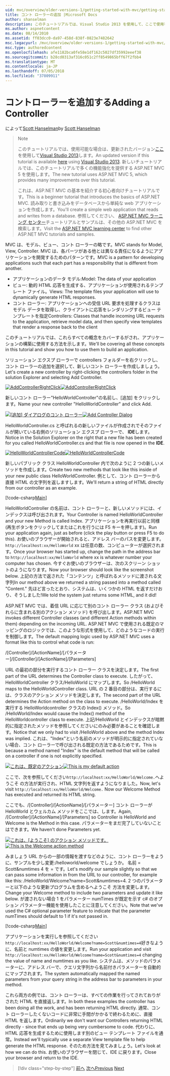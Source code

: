 ```yaml
---
uid: mvc/overview/older-versions-1/getting-started-with-mvc/getting-started-with-mvc-part2
title: コント ローラーの追加 |Microsoft Docs
author: shanselman
description: このチュートリアルでは、Visual Studio 2013 を使用して、ここで使用可能な場合は、更新されたバージョン。 新しいチュートリアルでは、t に多くの機能強化を提供する ASP.NET MVC 5 を使用しています.
ms.author: aspnetcontent
ms.date: 08/14/2010
ms.assetid: ff03dcc0-da97-458d-838f-0823e7482642
msc.legacyurl: /mvc/overview/older-versions-1/getting-started-with-mvc/getting-started-with-mvc-part2
msc.type: authoredcontent
ms.openlocfilehash: afe1182bca0fe58e1df162c5027df35992eeef38
ms.sourcegitcommit: b28cd0313af316c051c2ff8549865bff67f2fbb4
ms.translationtype: MT
ms.contentlocale: ja-JP
ms.lasthandoff: 07/05/2018
ms.locfileid: "37809911"
---
```

<a name="adding-a-controller"></a><span data-ttu-id="5ae8f-104">コントローラーを追加する</span><span class="sxs-lookup"><span data-stu-id="5ae8f-104">Adding a Controller</span></span>
====================
<span data-ttu-id="5ae8f-105">によって[Scott Hanselman](https://github.com/shanselman)</span><span class="sxs-lookup"><span data-stu-id="5ae8f-105">by [Scott Hanselman](https://github.com/shanselman)</span></span>

> > [!NOTE]
> > <span data-ttu-id="5ae8f-106">このチュートリアルでは、使用可能な場合は、更新されたバージョン[ここ](../../getting-started/introduction/getting-started.md)を使用して[Visual Studio 2013](https://www.microsoft.com/visualstudio/eng/2013-downloads)します。</span><span class="sxs-lookup"><span data-stu-id="5ae8f-106">An updated version if this tutorial is available [here](../../getting-started/introduction/getting-started.md) using [Visual Studio 2013](https://www.microsoft.com/visualstudio/eng/2013-downloads).</span></span> <span data-ttu-id="5ae8f-107">新しいチュートリアルでは、このチュートリアルで多くの機能強化を提供する ASP.NET MVC 5 を使用します。</span><span class="sxs-lookup"><span data-stu-id="5ae8f-107">The new tutorial uses ASP.NET MVC 5, which provides many improvements over this tutorial.</span></span>
> 
> 
> <span data-ttu-id="5ae8f-108">これは、ASP.NET MVC の基本を紹介する初心者向けチュートリアルです。</span><span class="sxs-lookup"><span data-stu-id="5ae8f-108">This is a beginner tutorial that introduces the basics of ASP.NET MVC.</span></span> <span data-ttu-id="5ae8f-109">読み取りと書き込みをデータベースから単純な web アプリケーションを作成します。</span><span class="sxs-lookup"><span data-stu-id="5ae8f-109">You'll create a simple web application that reads and writes from a database.</span></span> <span data-ttu-id="5ae8f-110">参照してください、 [ASP.NET MVC ラーニング センター](../../../index.md)チュートリアルとサンプルは、その他の ASP.NET MVC を検索します。</span><span class="sxs-lookup"><span data-stu-id="5ae8f-110">Visit the [ASP.NET MVC learning center](../../../index.md) to find other ASP.NET MVC tutorials and samples.</span></span>


<span data-ttu-id="5ae8f-111">MVC は、モデル、ビュー、コント ローラーの略です。</span><span class="sxs-lookup"><span data-stu-id="5ae8f-111">MVC stands for Model, View, Controller.</span></span> <span data-ttu-id="5ae8f-112">MVC は、各パーツがある他とは異なる責任になるようにアプリケーションを開発するためのパターンです。</span><span class="sxs-lookup"><span data-stu-id="5ae8f-112">MVC is a pattern for developing applications such that each part has a responsibility that is different from another.</span></span>

- <span data-ttu-id="5ae8f-113">アプリケーションのデータ モデル:</span><span class="sxs-lookup"><span data-stu-id="5ae8f-113">Model: The data of your application</span></span>
- <span data-ttu-id="5ae8f-114">ビュー: 動的 HTML 応答を生成する、アプリケーションが使用されるテンプレート ファイル。</span><span class="sxs-lookup"><span data-stu-id="5ae8f-114">Views: The template files your application will use to dynamically generate HTML responses.</span></span>
- <span data-ttu-id="5ae8f-115">コント ローラー: アプリケーションへの受信 URL 要求を処理するクラスはモデル データを取得し、クライアントに応答をレンダリングするビュー テンプレートを指定</span><span class="sxs-lookup"><span data-stu-id="5ae8f-115">Controllers: Classes that handle incoming URL requests to the application, retrieve model data, and then specify view templates that render a response back to the client</span></span>

<span data-ttu-id="5ae8f-116">このチュートリアルでは、これらすべての概念をカバーするがされ、アプリケーションの構築に使用する方法を示します。</span><span class="sxs-lookup"><span data-stu-id="5ae8f-116">We'll be covering all these concepts in this tutorial and show you how to use them to build an application.</span></span>

<span data-ttu-id="5ae8f-117">ソリューション エクスプ ローラーで controllers フォルダーを右クリックし、コント ローラーの追加を選択して、新しいコント ローラーを作成しましょう。</span><span class="sxs-lookup"><span data-stu-id="5ae8f-117">Let's create a new controller by right-clicking the controllers folder in the solution Explorer and selecting Add Controller.</span></span>

<span data-ttu-id="5ae8f-118">[![AddControllerRightClick](getting-started-with-mvc-part2/_static/image2.png)](getting-started-with-mvc-part2/_static/image1.png)</span><span class="sxs-lookup"><span data-stu-id="5ae8f-118">[![AddControllerRightClick](getting-started-with-mvc-part2/_static/image2.png)](getting-started-with-mvc-part2/_static/image1.png)</span></span>

<span data-ttu-id="5ae8f-119">新しいコント ローラー"HelloWorldController"の名前し、[追加] をクリックします。</span><span class="sxs-lookup"><span data-stu-id="5ae8f-119">Name your new controller "HelloWorldController" and click Add.</span></span>

<span data-ttu-id="5ae8f-120">[![[追加] ダイアログのコント ローラー](getting-started-with-mvc-part2/_static/image4.png)](getting-started-with-mvc-part2/_static/image3.png)</span><span class="sxs-lookup"><span data-stu-id="5ae8f-120">[![Add Controller Dialog](getting-started-with-mvc-part2/_static/image4.png)](getting-started-with-mvc-part2/_static/image3.png)</span></span>

<span data-ttu-id="5ae8f-121">HelloWorldController.cs と呼ばれるの新しいファイルが作成されでそのファイルが開いている右側のソリューション エクスプ ローラーで、 **IDE**します。</span><span class="sxs-lookup"><span data-stu-id="5ae8f-121">Notice in the Solution Explorer on the right that a new file has been created for you called HelloWorldController.cs and that file is now opened in the **IDE**.</span></span>

<span data-ttu-id="5ae8f-122">[![HelloWorldControllerCode](getting-started-with-mvc-part2/_static/image6.png)](getting-started-with-mvc-part2/_static/image5.png)</span><span class="sxs-lookup"><span data-stu-id="5ae8f-122">[![HelloWorldControllerCode](getting-started-with-mvc-part2/_static/image6.png)](getting-started-with-mvc-part2/_static/image5.png)</span></span>

<span data-ttu-id="5ae8f-123">新しいパブリック クラス HelloWorldController 内で次のように 2 つの新しいメソッドを作成します。</span><span class="sxs-lookup"><span data-stu-id="5ae8f-123">Create two new methods that look like this inside of your new public class HelloWorldController.</span></span> <span data-ttu-id="5ae8f-124">例として、コント ローラーから直接 HTML の文字列を返しますします。</span><span class="sxs-lookup"><span data-stu-id="5ae8f-124">We'll return a string of HTML directly from our controller as an example.</span></span>

[!code-csharp[Main](getting-started-with-mvc-part2/samples/sample1.cs)]

<span data-ttu-id="5ae8f-125">HelloWorldController の名前は、コント ローラーと、新しいメソッドには、インデックスは呼び出されます。</span><span class="sxs-lookup"><span data-stu-id="5ae8f-125">Your Controller is named HelloWorldController and your new Method is called Index.</span></span> <span data-ttu-id="5ae8f-126">アプリケーションを再実行以前と同様 (再生ボタンをクリックしてまたはこれを行うには F5 キーを押します)。</span><span class="sxs-lookup"><span data-stu-id="5ae8f-126">Run your application again, just as before (click the play button or press F5 to do this).</span></span> <span data-ttu-id="5ae8f-127">お使いのブラウザーが開始されると、アドレス バーのパスを変更します。 `http://localhost:xx/HelloWorld` xx は任意の数、コンピューターが選択されます。</span><span class="sxs-lookup"><span data-stu-id="5ae8f-127">Once your browser has started up, change the path in the address bar to `http://localhost:xx/HelloWorld` where xx is whatever number your computer has chosen.</span></span> <span data-ttu-id="5ae8f-128">今すぐお使いのブラウザーは、次のスクリーン ショットのようになります。</span><span class="sxs-lookup"><span data-stu-id="5ae8f-128">Now your browser should look like the screenshot below.</span></span> <span data-ttu-id="5ae8f-129">上記の方法で返された「コンテンツ」と呼ばれるメソッドに渡される文字列</span><span class="sxs-lookup"><span data-stu-id="5ae8f-129">In our method above we returned a string passed into a method called "Content."</span></span> <span data-ttu-id="5ae8f-130">先ほど言ったとおり、システムは、いくつかの HTML を返すだけおり、そうしました!</span><span class="sxs-lookup"><span data-stu-id="5ae8f-130">We told the system just returns some HTML, and it did!</span></span>

<span data-ttu-id="5ae8f-131">ASP.NET MVC では、着信 URL に応じて別のコント ローラー クラス (およびそれらに含まれる別のアクション メソッド) を呼び出します。</span><span class="sxs-lookup"><span data-stu-id="5ae8f-131">ASP.NET MVC invokes different Controller classes (and different Action methods within them) depending on the incoming URL.</span></span> <span data-ttu-id="5ae8f-132">ASP.NET MVC で使用される既定のマッピングのロジックでは、このような形式を使用して、どのようなコードの実行を制御します。</span><span class="sxs-lookup"><span data-stu-id="5ae8f-132">The default mapping logic used by ASP.NET MVC uses a format like this to control what code is run:</span></span>

<span data-ttu-id="5ae8f-133">/[Controller]/[ActionName]/[パラメーター]</span><span class="sxs-lookup"><span data-stu-id="5ae8f-133">/[Controller]/[ActionName]/[Parameters]</span></span>

<span data-ttu-id="5ae8f-134">URL の最初の部分を実行するコント ローラー クラスを決定します。</span><span class="sxs-lookup"><span data-stu-id="5ae8f-134">The first part of the URL determines the Controller class to execute.</span></span> <span data-ttu-id="5ae8f-135">したがって、HelloWorldController クラス/HelloWorld にマップします。</span><span class="sxs-lookup"><span data-stu-id="5ae8f-135">So /HelloWorld maps to the HelloWorldController class.</span></span> <span data-ttu-id="5ae8f-136">URL の 2 番目の部分は、実行するには、クラスのアクション メソッドを決定します。</span><span class="sxs-lookup"><span data-stu-id="5ae8f-136">The second part of the URL determines the Action method on the class to execute.</span></span> <span data-ttu-id="5ae8f-137">/HelloWorld/Index を実行する HelloWorldcontroller クラスの Index() メソッド。</span><span class="sxs-lookup"><span data-stu-id="5ae8f-137">So /HelloWorld/Index would cause the Index() method of the HelloWorldcontroller class to execute.</span></span> <span data-ttu-id="5ae8f-138">上記/HelloWorld とインデックスが暗黙的に指定されたメソッドを参照してくださいにのみ必要があることを確認します。</span><span class="sxs-lookup"><span data-stu-id="5ae8f-138">Notice that we only had to visit /HelloWorld above and the method Index was implied.</span></span> <span data-ttu-id="5ae8f-139">これは、"Index"という名前のメソッドが明示的に指定されていない場合、コント ローラーで呼び出される既定の方法であるためです。</span><span class="sxs-lookup"><span data-stu-id="5ae8f-139">This is because a method named "Index" is the default method that will be called on a controller if one is not explicitly specified.</span></span>

<span data-ttu-id="5ae8f-140">[![これは、既定のアクション](getting-started-with-mvc-part2/_static/image8.png)](getting-started-with-mvc-part2/_static/image7.png)</span><span class="sxs-lookup"><span data-stu-id="5ae8f-140">[![This is my default action](getting-started-with-mvc-part2/_static/image8.png)](getting-started-with-mvc-part2/_static/image7.png)</span></span>

<span data-ttu-id="5ae8f-141">ここで、次を参照してください`http://localhost:xx/HelloWorld/Welcome.`へようこそ の方法が実行され、HTML 文字列を返すようになりました。</span><span class="sxs-lookup"><span data-stu-id="5ae8f-141">Now, let's visit `http://localhost:xx/HelloWorld/Welcome.` Now our Welcome Method has executed and returned its HTML string.</span></span>

<span data-ttu-id="5ae8f-142">ここでも、/[Controller]/[ActionName]/[パラメーター] コント ローラーが HelloWorld とウェルカム メソッドをここでは、します。</span><span class="sxs-lookup"><span data-stu-id="5ae8f-142">Again, /[Controller]/[ActionName]/[Parameters] so Controller is HelloWorld and Welcome is the Method in this case.</span></span> <span data-ttu-id="5ae8f-143">パラメーターをまだ完了していないことはできます。</span><span class="sxs-lookup"><span data-stu-id="5ae8f-143">We haven't done Parameters yet.</span></span>

<span data-ttu-id="5ae8f-144">[![これは、[ようこそ] のアクション メソッドです。](getting-started-with-mvc-part2/_static/image10.png)](getting-started-with-mvc-part2/_static/image9.png)</span><span class="sxs-lookup"><span data-stu-id="5ae8f-144">[![This is the Welcome action method](getting-started-with-mvc-part2/_static/image10.png)](getting-started-with-mvc-part2/_static/image9.png)</span></span>

<span data-ttu-id="5ae8f-145">みましょう URL からの一部の情報を渡すなどのように、コント ローラーをように、サンプルを少し変更:/helloworld/welcome でしょうか。 名前 = Scott&amp;numtimes 4 を = です。</span><span class="sxs-lookup"><span data-stu-id="5ae8f-145">Let's modify our sample slightly so that we can pass some information in from the URL to our controller, for example like this: /HelloWorld/Welcome?name=Scott&amp;numtimes=4.</span></span> <span data-ttu-id="5ae8f-146">2 つのパラメーターと以下のような更新プログラムを含めるへようこそ 方法を変更します。</span><span class="sxs-lookup"><span data-stu-id="5ae8f-146">Change your Welcome method to include two parameters and update it like below.</span></span> <span data-ttu-id="5ae8f-147">が渡されない場合 1 をパラメーター numTimes が既定を示す c# のオプション パラメーター機能を使用したことに注意してください。</span><span class="sxs-lookup"><span data-stu-id="5ae8f-147">Note that we've used the C# optional parameter feature to indicate that the parameter numTimes should default to 1 if it's not passed in.</span></span>

[!code-csharp[Main](getting-started-with-mvc-part2/samples/sample2.cs)]

<span data-ttu-id="5ae8f-148">アプリケーションを実行しを参照してください`http://localhost:xx/HelloWorld/Welcome?name=Scott&numtimes=4`好きなように、名前と numtimes の値を変更します。</span><span class="sxs-lookup"><span data-stu-id="5ae8f-148">Run your application and visit `http://localhost:xx/HelloWorld/Welcome?name=Scott&numtimes=4` changing the value of name and numtimes as you like.</span></span> <span data-ttu-id="5ae8f-149">システムは、メソッドのパラメーターに、アドレス バーで、クエリ文字列から名前付きパラメーターを自動的にマップされます。</span><span class="sxs-lookup"><span data-stu-id="5ae8f-149">The system automatically mapped the named parameters from your query string in the address bar to parameters in your method.</span></span>

<span data-ttu-id="5ae8f-150">これら両方の例では、コント ローラーは、すべての作業を行ってされておりがされた HTML を直接返します。</span><span class="sxs-lookup"><span data-stu-id="5ae8f-150">In both these examples the controller has been doing all the work, and has been returning HTML directly.</span></span> <span data-ttu-id="5ae8f-151">通常、コント ローラーしたくないコードに非常に手間がかかるで終わるために、直接 HTML を返します。</span><span class="sxs-lookup"><span data-stu-id="5ae8f-151">Ordinarily we don't want our Controllers returning HTML directly - since that ends up being very cumbersome to code.</span></span> <span data-ttu-id="5ae8f-152">代わりに、HTML 応答を生成するために使用します別のビュー テンプレート ファイルを通常。</span><span class="sxs-lookup"><span data-stu-id="5ae8f-152">Instead we'll typically use a separate View template file to help generate the HTML response.</span></span> <span data-ttu-id="5ae8f-153">そのため方法を見てみましょう。</span><span class="sxs-lookup"><span data-stu-id="5ae8f-153">Let's look at how we can do this.</span></span> <span data-ttu-id="5ae8f-154">お使いのブラウザーを閉じて、IDE に戻ります。</span><span class="sxs-lookup"><span data-stu-id="5ae8f-154">Close your browser and return to the IDE.</span></span>

> [!div class="step-by-step"]
> <span data-ttu-id="5ae8f-155">[前へ](getting-started-with-mvc-part1.md)
> [次へ](getting-started-with-mvc-part3.md)</span><span class="sxs-lookup"><span data-stu-id="5ae8f-155">[Previous](getting-started-with-mvc-part1.md)
[Next](getting-started-with-mvc-part3.md)</span></span>
